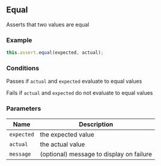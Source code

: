 ## Equal 

Asserts that two values are equal 

### Example 

```ts 
this.assert.equal(expected, actual);
``` 

### Conditions 

Passes if `actual` and `expected` evaluate to equal values

Fails if `actual` and `expected` do not evaluate to equal values 

### Parameters 

| Name | Description | 
|---|---| 
| `expected` | the expected value |
| `actual` | the actual value |
| `message` | (optional) message to display on failure |